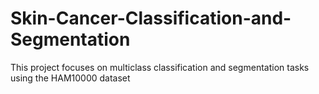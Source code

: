 # Skin-Cancer-Classification-and-Segmentation
This project focuses on multiclass classification and segmentation  tasks using the HAM10000 dataset
